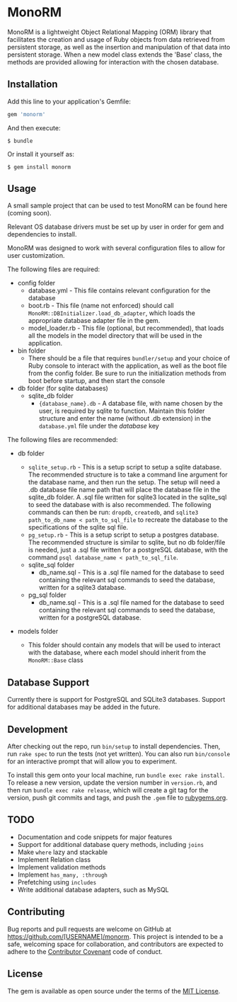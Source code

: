 # MonoRM

MonoRM is a lightweight Object Relational Mapping (ORM) library that facilitates the creation and
usage of Ruby objects from data retrieved from persistent storage, as well as the insertion and manipulation
of that data into persistent storage. When a new model class extends the 'Base' class, the methods are provided
allowing for interaction with the chosen database.

## Installation

Add this line to your application's Gemfile:

```ruby
gem 'monorm'
```

And then execute:

    $ bundle

Or install it yourself as:

    $ gem install monorm

## Usage

A small sample project that can be used to test MonoRM can be found here (coming soon).

Relevant OS database drivers must be set up by user in order for gem and dependencies to install.

MonoRM was designed to work with several configuration files to allow for user customization.


The following files are required:
- config folder
  - database.yml - This file contains relevant configuration for the database
  - boot.rb - This file (name not enforced) should call `MonoRM::DBInitializer.load_db_adapter`, which loads the appropriate database adapter file in the gem.
  - model_loader.rb - This file (optional, but recommended), that loads all the models in the model directory that will be used in the application.
- bin folder
  - There should be a file that requires `bundler/setup` and your choice of Ruby console to interact with the application, as well as the boot file from the config folder. Be sure to run the initialization methods from boot before startup, and then start the console
- db folder (for sqlite databases)
  - sqlite_db folder
    - `{database_name}.db` - A database file, with name chosen by the user, is required by sqlite to function. Maintain this folder structure and enter the name (without .db extension) in the `database.yml` file under the _database_ key

The following files are recommended:
- db folder
  - `sqlite_setup.rb` - This is a setup script to setup a sqlite database. The recommended structure is to take a command line argument for the database name, and then run the setup. The setup will need a .db database file name path that will place the database file in the sqlite_db folder. A .sql file written for sqlite3 located in the sqlite_sql to seed the database with is also recommended. The following commands can then be run: `dropdb`, `createdb`, and `sqlite3 path_to_db_name < path_to_sql_file` to recreate the database to the specifications of the sqlite sql file.
  - `pg_setup.rb` - This is a setup script to setup a postgres database. The recommended structure is similar to sqlite, but no db folder/file is needed, just a .sql file written for a postgreSQL database,
  with the command `psql database_name < path_to_sql_file`.
  - sqlite_sql folder
    - db_name.sql - This is a .sql file named for the database to seed containing the relevant sql commands to seed the database, written for a sqlite3 database.
  - pg_sql folder
    - db_name.sql - This is a .sql file named for the database to seed containing the relevant sql commands to seed the database, written for a postgreSQL database.    

- models folder
  - This folder should contain any models that will be used to interact with the database, where each model should inherit from the `MonoRM::Base` class
  
## Database Support

Currently there is support for PostgreSQL and SQLite3 databases. Support for additional databases
may be added in the future.

## Development

After checking out the repo, run `bin/setup` to install dependencies. Then, run `rake spec` to run the tests (not yet written). You can also run `bin/console` for an interactive prompt that will allow you to experiment.

To install this gem onto your local machine, run `bundle exec rake install`. To release a new version, update the version number in `version.rb`, and then run `bundle exec rake release`, which will create a git tag for the version, push git commits and tags, and push the `.gem` file to [rubygems.org](https://rubygems.org).

## TODO

- Documentation and code snippets for major features
- Support for additional database query methods, including `joins`
- Make `where` lazy and stackable
- Implement Relation class
- Implement validation methods
- Implement `has_many, :through`
- Prefetching using `includes`
- Write additional database adapters, such as MySQL

## Contributing

Bug reports and pull requests are welcome on GitHub at https://github.com/[USERNAME]/monorm. This project is intended to be a safe, welcoming space for collaboration, and contributors are expected to adhere to the [Contributor Covenant](http://contributor-covenant.org) code of conduct.


## License

The gem is available as open source under the terms of the [MIT License](http://opensource.org/licenses/MIT).
